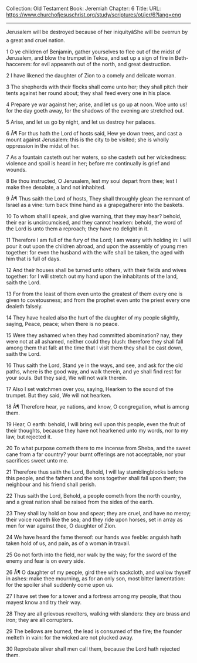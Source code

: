Collection: Old Testament
Book: Jeremiah
Chapter: 6
Title: 
URL: https://www.churchofjesuschrist.org/study/scriptures/ot/jer/6?lang=eng

---

Jerusalem will be destroyed because of her iniquityâShe will be overrun by a great and cruel nation.

1 O ye children of Benjamin, gather yourselves to flee out of the midst of Jerusalem, and blow the trumpet in Tekoa, and set up a sign of fire in Beth-haccerem: for evil appeareth out of the north, and great destruction.

2 I have likened the daughter of Zion to a comely and delicate woman.

3 The shepherds with their flocks shall come unto her; they shall pitch their tents against her round about; they shall feed every one in his place.

4 Prepare ye war against her; arise, and let us go up at noon. Woe unto us! for the day goeth away, for the shadows of the evening are stretched out.

5 Arise, and let us go by night, and let us destroy her palaces.

6 Â¶ For thus hath the Lord of hosts said, Hew ye down trees, and cast a mount against Jerusalem: this is the city to be visited; she is wholly oppression in the midst of her.

7 As a fountain casteth out her waters, so she casteth out her wickedness: violence and spoil is heard in her; before me continually is grief and wounds.

8 Be thou instructed, O Jerusalem, lest my soul depart from thee; lest I make thee desolate, a land not inhabited.

9 Â¶ Thus saith the Lord of hosts, They shall throughly glean the remnant of Israel as a vine: turn back thine hand as a grapegatherer into the baskets.

10 To whom shall I speak, and give warning, that they may hear? behold, their ear is uncircumcised, and they cannot hearken: behold, the word of the Lord is unto them a reproach; they have no delight in it.

11 Therefore I am full of the fury of the Lord; I am weary with holding in: I will pour it out upon the children abroad, and upon the assembly of young men together: for even the husband with the wife shall be taken, the aged with him that is full of days.

12 And their houses shall be turned unto others, with their fields and wives together: for I will stretch out my hand upon the inhabitants of the land, saith the Lord.

13 For from the least of them even unto the greatest of them every one is given to covetousness; and from the prophet even unto the priest every one dealeth falsely.

14 They have healed also the hurt of the daughter of my people slightly, saying, Peace, peace; when there is no peace.

15 Were they ashamed when they had committed abomination? nay, they were not at all ashamed, neither could they blush: therefore they shall fall among them that fall: at the time that I visit them they shall be cast down, saith the Lord.

16 Thus saith the Lord, Stand ye in the ways, and see, and ask for the old paths, where is the good way, and walk therein, and ye shall find rest for your souls. But they said, We will not walk therein.

17 Also I set watchmen over you, saying, Hearken to the sound of the trumpet. But they said, We will not hearken.

18 Â¶ Therefore hear, ye nations, and know, O congregation, what is among them.

19 Hear, O earth: behold, I will bring evil upon this people, even the fruit of their thoughts, because they have not hearkened unto my words, nor to my law, but rejected it.

20 To what purpose cometh there to me incense from Sheba, and the sweet cane from a far country? your burnt offerings are not acceptable, nor your sacrifices sweet unto me.

21 Therefore thus saith the Lord, Behold, I will lay stumblingblocks before this people, and the fathers and the sons together shall fall upon them; the neighbour and his friend shall perish.

22 Thus saith the Lord, Behold, a people cometh from the north country, and a great nation shall be raised from the sides of the earth.

23 They shall lay hold on bow and spear; they are cruel, and have no mercy; their voice roareth like the sea; and they ride upon horses, set in array as men for war against thee, O daughter of Zion.

24 We have heard the fame thereof: our hands wax feeble: anguish hath taken hold of us, and pain, as of a woman in travail.

25 Go not forth into the field, nor walk by the way; for the sword of the enemy and fear is on every side.

26 Â¶ O daughter of my people, gird thee with sackcloth, and wallow thyself in ashes: make thee mourning, as for an only son, most bitter lamentation: for the spoiler shall suddenly come upon us.

27 I have set thee for a tower and a fortress among my people, that thou mayest know and try their way.

28 They are all grievous revolters, walking with slanders: they are brass and iron; they are all corrupters.

29 The bellows are burned, the lead is consumed of the fire; the founder melteth in vain: for the wicked are not plucked away.

30 Reprobate silver shall men call them, because the Lord hath rejected them.
